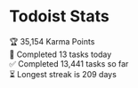 
# Todoist Stats

<!-- TODO-IST:START -->
🏆  35,154 Karma Points           
🌸  Completed 13 tasks today           
✅  Completed 13,441 tasks so far           
⏳  Longest streak is 209 days
<!-- TODO-IST:END -->
